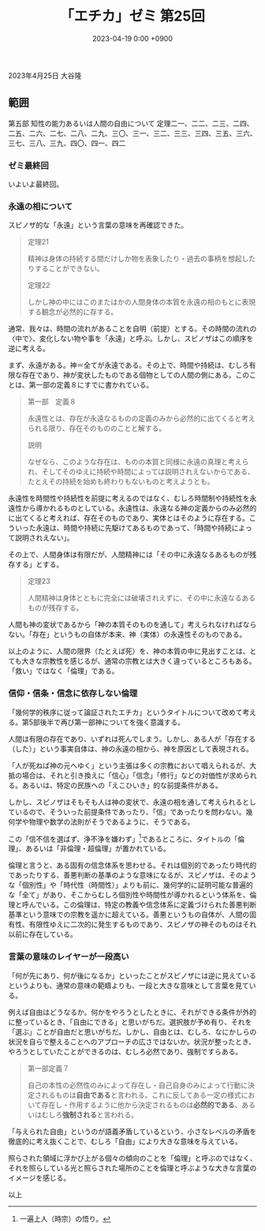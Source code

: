 ﻿---
layout: post
title: "「エチカ」ゼミ 第25回"
date: 2023-04-19 0:00 +0900
categories: ethica
---
2023年4月25日 大谷隆

## 範囲
第五部 知性の能力あるいは人間の自由について
定理二一、二二、二三、二四、二五、二六、二七、二八、二九、三〇、三一、三二、三三、三四、三五、三六、三七、三八、三九、四〇、四一、四二

### ゼミ最終回
いよいよ最終回。

### 永遠の相について
スピノザ的な「永遠」という言葉の意味を再確認できた。
> 定理21
> 
> 精神は身体の持続する間だけしか物を表象したり・過去の事柄を想起したりすることができない。
> 
> 定理22
> 
> しかし神の中にはこのまたはかの人間身体の本質を永遠の相のもとに表現する観念が必然的に存する。

通常、我々は、時間の流れがあることを自明（前提）とする。その時間の流れの〈中で〉、変化しない物や事を「永遠」と呼ぶ。しかし、スピノザはこの順序を逆に考える。

まず、永遠がある。神＝全てが永遠である。その上で、時間や持続は、むしろ有限な存在であり、神が変状したものである個物としての人間の側にある。このことは、第一部の定義８にすでに書かれている。

> 第一部　定義８
> 
> 永遠性とは、存在が永遠なるものの定義のみから必然的に出てくると考えられる限り、存在そのもののことと解する。
> 
> 説明
> 
> なぜなら、このような存在は、ものの本質と同様に永遠の真理と考えられ、そしてそのゆえに持続や時間によっては説明されえないからである、たとえその持続を始めも終わりもないものと考えようとも。

永遠性を時間性や持続性を前提に考えるのではなく、むしろ時間制や持続性を永遠性から導かれるものとしている。永遠性は、永遠なる神の定義からのみ必然的に出てくると考えれば、存在そのものであり、実体とはそのように存在する。こういった永遠は、時間や持続に先駆けてあるものであって、「時間や持続によって説明されえない」。

その上で、人間身体は有限だが、人間精神には「その中に永遠なるあるものが残存する」とする。

> 定理23
> 
> 人間精神は身体とともに完全には破壊されえずに、その中に永遠なるあるものが残存する。

人間も神の変状であるから「神の本質そのものを通して」考えられなければならない。「存在」というもの自体が本来、神（実体）の永遠性そのものである。

以上のように、人間の限界（たとえば死）を、神の本質の中に見出すことは、とても大きな宗教性を感じるが、通常の宗教とは大きく違っているところもある。「救い」ではなく「倫理」である。

### 信仰・信条・信念に依存しない倫理

「幾何学的秩序に従って論証されたエチカ」というタイトルについて改めて考える。第5部後半で再び第一部神についてを強く意識する。

人間は有限の存在であり、いずれは死んでしまう。しかし、ある人が「存在する（した）」という事実自体は、神の永遠の相から、神を原因として表現される。

「人が死ねば神の元へゆく」という主張は多くの宗教において唱えられるが、大抵の場合は、それと引き換えに「信心」「信念」「修行」などの対価性が求められる。あるいは、特定の民族への「えこひいき」的な前提条件がある。

しかし、スピノザはそもそも人は神の変状で、永遠の相を通して考えられるとしているので、そういった前提条件であったり、「信」であったりを問わない。幾何学や物理や数学の法則がそうであるように、そうである。

この「信不信を選ばず、浄不浄を嫌わず」[^1]であるところに、タイトルの「倫理」、あるいは「非倫理・超倫理」が置かれている。

倫理と言うと、ある固有の信念体系を思わせる。それは個別的であったり時代的であったりする、善悪判断の基準のような意味になるが、スピノザは、そのような「個別性」や「時代性（時間性）」よりも前に、幾何学的に証明可能な普遍的な「全て」があり、そこからむしろ個別性や時間性が導かれるという体系を、倫理と呼んでいる。この倫理は、特定の教義や信念体系に定義づけられた善悪判断基準という意味での宗教を遥かに超えている。善悪というもの自体が、人間の固有性、有限性ゆえに二次的に発生するものであり、スピノザの神そのものはそれ以前に存在している。

### 言葉の意味のレイヤーが一段高い

「何が先にあり、何が後になるか」といったことがスピノザには逆に見えているというよりも、通常の意味の範疇よりも、一段と大きな意味として言葉を見ている。

例えば自由はどうなるか。何かをやろうとしたときに、それができる条件が外的に整っているとき、「自由にできる」と思いがちだ。選択肢が予め有り、それを「選ぶ」ことが自由だと思いがちだ。しかし、自由とは、むしろ、なにかしらの状況を自らで整えることへのアプローチの広さではないか。状況が整ったとき、やろうとしていたことができるのは、むしろ必然であり、強制ですらある。

> 第一部定義７
> 
> 自己の本性の必然性のみによって存在し・自己自身のみによって行動に決定されるものは**自由である**と言われる。これに反してある一定の様式において存在し・作用するように他から決定されるものは**必然的である**、あるいはむしろ**強制される**と言われる。

「与えられた自由」というのが語義矛盾しているという、小さなレベルの矛盾を徹底的に考え抜くことで、むしろ「自由」により大きな意味を与えている。

照らされた領域に浮かび上がる個々の傾向のことを「倫理」と呼ぶのではなく、それを照らしている光と照らされた場所のことを倫理と呼ぶような大きな言葉のイメージを感じる。

以上

[^1]:一遍上人（時宗）の悟り。
